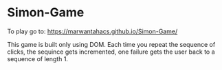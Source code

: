 # Simon-Game
To play go to: https://marwantahacs.github.io/Simon-Game/

This game is built only using DOM.
Each time you repeat the sequence of clicks, the sequince gets incremented, 
  one failure gets the user back to a sequence of length 1. 
